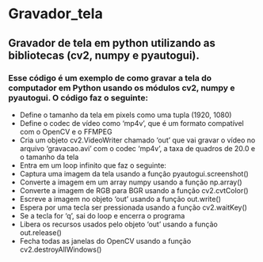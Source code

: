 # Gravador_tela

## Gravador de tela em python utilizando as bibliotecas (cv2, numpy e pyautogui).

### Esse código é um exemplo de como gravar a tela do computador em Python usando os módulos cv2, numpy e pyautogui. O código faz o seguinte:

+ Define o tamanho da tela em pixels como uma tupla (1920, 1080)
+ Define o codec de vídeo como ‘mp4v’, que é um formato compatível com o OpenCV e o FFMPEG
+ Cria um objeto cv2.VideoWriter chamado ‘out’ que vai gravar o vídeo no arquivo ‘gravacao.avi’ com o codec ‘mp4v’, a taxa de quadros de 20.0 e o tamanho da tela
+ Entra em um loop infinito que faz o seguinte:
+ Captura uma imagem da tela usando a função pyautogui.screenshot()
+ Converte a imagem em um array numpy usando a função np.array()
+ Converte a imagem de RGB para BGR usando a função cv2.cvtColor()
+ Escreve a imagem no objeto ‘out’ usando a função out.write()
+ Espera por uma tecla ser pressionada usando a função cv2.waitKey()
+ Se a tecla for ‘q’, sai do loop e encerra o programa
+ Libera os recursos usados pelo objeto ‘out’ usando a função out.release()
+ Fecha todas as janelas do OpenCV usando a função cv2.destroyAllWindows()

